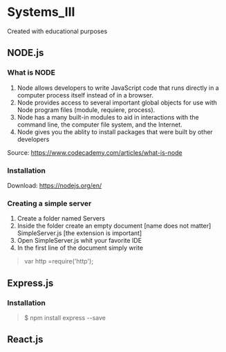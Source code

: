 # Systems_III
Created with educational purposes

## NODE.js
### What is NODE

1. Node allows developers to write JavaScript code that runs directly in a computer process itself instead of in a browser.
2. Node provides access to several important global objects for use with Node program files (module, requiere, process).
3. Node has a many built-in modules to aid in interactions with the command line, the computer file system, and the Internet.
4. Node gives you the ablity to install packages that were built by other developers

Source: <https://www.codecademy.com/articles/what-is-node>

### Installation 
Download: <https://nodejs.org/en/>

### Creating a simple server
1. Create a folder named Servers
2. Inside the folder create an empty document [name does not matter] SimpleServer.js [the extension is important]
3. Open SimpleServer.js whit your favorite IDE
4. In the first line of the document simply write
> var http =require('http');



## Express.js
### Installation 
> $ npm install express --save

## React.js

